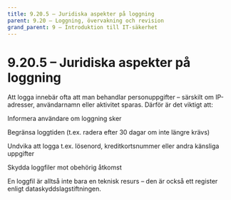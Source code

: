 ```yaml
---
title: 9.20.5 – Juridiska aspekter på loggning
parent: 9.20 – Loggning, övervakning och revision
grand_parent: 9 – Introduktion till IT-säkerhet
---
```

# 9.20.5 – Juridiska aspekter på loggning

Att logga innebär ofta att man behandlar personuppgifter – särskilt om IP-adresser, användarnamn eller aktivitet sparas. Därför är det viktigt att:

Informera användare om loggning sker

Begränsa loggtiden (t.ex. radera efter 30 dagar om inte längre krävs)

Undvika att logga t.ex. lösenord, kreditkortsnummer eller andra känsliga uppgifter

Skydda loggfiler mot obehörig åtkomst

En loggfil är alltså inte bara en teknisk resurs – den är också ett register enligt dataskyddslagstiftningen.

